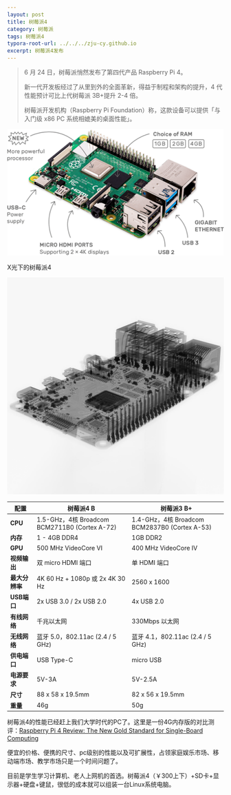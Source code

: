 ```yaml
---
layout: post
title: 树莓派4
category: 树莓派
tags: 树莓派4
typora-root-url: ../../../zju-cy.github.io
excerpt: 树莓派4发布
---
```


> 6 月 24 日，树莓派悄然发布了第四代产品 Raspberry Pi 4。
>
> 新一代开发板经过了从里到外的全面革新，得益于制程和架构的提升，4 代性能预计可比上代树莓派 3B+提升 2-4 倍。
>
> 树莓派开发机构（Raspberry Pi Foundation）称，这款设备可以提供「与入门级 x86 PC 系统相媲美的桌面性能」。





![img](/images/pi4.png)



X光下的树莓派4

![img](/images/pi4-x-ray.jpg)





| **配置**       | **树莓派4 B**                                 | **树莓派3 B+**                                 |
| -------------- | --------------------------------------------- | ---------------------------------------------- |
| **CPU**        | 1.5-GHz，4核 Broadcom BCM2711B0 (Cortex A-72) | 1.4-GHz，4核 Broadcom BCM2837B0  (Cortex A-53) |
| **内存**       | 1 - 4GB DDR4                                  | 1GB DDR2                                       |
| **GPU**        | 500 MHz VideoCore VI                          | 400 MHz VideoCore IV                           |
| **视频输出**   | 双 micro HDMI 端口                            | 单 HDMI 端口                                   |
| **最大分辨率** | 4K 60 Hz + 1080p 或 2x 4K 30 Hz               | 2560 x 1600                                    |
| **USB端口**    | 2x USB 3.0 / 2x USB 2.0                       | 4x USB 2.0                                     |
| **有线网络**   | 千兆以太网                                    | 330Mbps 以太网                                 |
| **无线网络**   | 蓝牙 5.0，802.11ac (2.4 / 5 GHz)              | 蓝牙 4.1，802.11ac (2.4 / 5 GHz)               |
| **供电端口**   | USB Type-C                                    | micro USB                                      |
| **电源要求**   | 5V-3A                                         | 5V-2.5A                                        |
| **尺寸**       | 88 x 58 x 19.5mm                              | 82 x 56 x 19.5mm                               |
| **重量**       | 46g                                           | 50g                                            |





树莓派4的性能已经赶上我们大学时代的PC了。这里是一份4G内存版的对比测评：[Raspberry Pi 4 Review: The New Gold Standard for Single-Board Computing](https://www.tomshardware.com/reviews/raspberry-pi-4-b,6193.html)

便宜的价格、便携的尺寸、pc级别的性能以及可扩展性，占领家庭娱乐市场、移动端市场、教学市场只是一个时间问题了。

目前是学生学习计算机、老人上网机的首选。树莓派4（￥300上下）+SD卡+显示器+硬盘+键鼠，很低的成本就可以组装一台Linux系统电脑。
